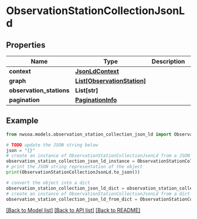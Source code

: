 # ObservationStationCollectionJsonLd


## Properties

Name | Type | Description | Notes
------------ | ------------- | ------------- | -------------
**context** | [**JsonLdContext**](JsonLdContext.md) |  | [optional] 
**graph** | [**List[ObservationStation]**](ObservationStation.md) |  | [optional] 
**observation_stations** | **List[str]** |  | [optional] 
**pagination** | [**PaginationInfo**](PaginationInfo.md) |  | [optional] 

## Example

```python
from nwsoa.models.observation_station_collection_json_ld import ObservationStationCollectionJsonLd

# TODO update the JSON string below
json = "{}"
# create an instance of ObservationStationCollectionJsonLd from a JSON string
observation_station_collection_json_ld_instance = ObservationStationCollectionJsonLd.from_json(json)
# print the JSON string representation of the object
print(ObservationStationCollectionJsonLd.to_json())

# convert the object into a dict
observation_station_collection_json_ld_dict = observation_station_collection_json_ld_instance.to_dict()
# create an instance of ObservationStationCollectionJsonLd from a dict
observation_station_collection_json_ld_from_dict = ObservationStationCollectionJsonLd.from_dict(observation_station_collection_json_ld_dict)
```
[[Back to Model list]](../README.md#documentation-for-models) [[Back to API list]](../README.md#documentation-for-api-endpoints) [[Back to README]](../README.md)


